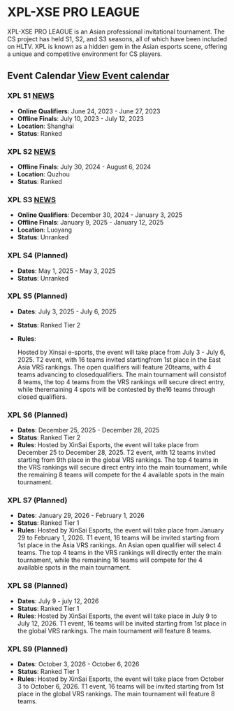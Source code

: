 # XPL-XSE PRO LEAGUE

XPL-XSE PRO LEAGUE is an Asian professional invitational tournament. The CS project has held S1, S2, and S3 seasons, all of which have been included on HLTV. XPL is known as a hidden gem in the Asian esports scene, offering a unique and competitive environment for CS players.

## Event Calendar  [View Event calendar](events.md)


### XPL S1 [NEWS](http://www.xse.asia/index.php?m=home&c=View&a=index&aid=165&admin_id=1)
- **Online Qualifiers**: June 24, 2023 - June 27, 2023
- **Offline Finals**: July 10, 2023 - July 12, 2023
- **Location**: Shanghai
- **Status**: Ranked

### XPL S2 [NEWS](http://www.xse.asia/index.php?m=home&c=View&a=index&aid=166&admin_id=1)
- **Offline Finals**: July 30, 2024 - August 6, 2024
- **Location**: Quzhou
- **Status**: Ranked

### XPL S3 [NEWS](http://www.xse.asia/index.php?m=home&c=View&a=index&aid=167&admin_id=1)
- **Online Qualifiers**: December 30, 2024 - January 3, 2025
- **Offline Finals**: January 9, 2025 - January 12, 2025
- **Location**: Luoyang
- **Status**: Unranked

### XPL S4 (Planned)
- **Dates**: May 1, 2025 - May 3, 2025
- **Status**: Unranked


### XPL S5 (Planned)
- **Dates**: July 3, 2025 - July 6, 2025
- **Status**: Ranked Tier 2
- **Rules**:

  Hosted by Xinsai e-sports, the event will take place from July 3 - July 6, 2025.
  T2 event, with 16 teams invited startingfrom 1st place in the East Asia VRS rankings. 
  The open qualifiers will feature 20teams, with 4 teams advancing to closedqualifiers. 
  The main tournament will consistof 8 teams, 
  the top 4 teams from the VRS rankings will secure direct entry, 
  while theremaining 4 spots will be contested by the16 teams through closed qualifiers.


### XPL S6 (Planned)
- **Dates**: December 25, 2025 - December 28, 2025
- **Status**: Ranked Tier 2
- **Rules**:
  Hosted by XinSai Esports, the event will take place from December 25 to December 28, 2025.
  T2 event, with 12 teams invited starting from 9th place in the global VRS rankings.
  The top 4 teams in the VRS rankings will secure direct entry into the main tournament, while the remaining 8 teams will compete for the 4 available spots in the main tournament.


### XPL S7 (Planned)
- **Dates**: January 29, 2026 - February 1, 2026
- **Status**: Ranked Tier 1
- **Rules**:
  Hosted by XinSai Esports, the event will take place from January 29 to February 1, 2026.
  T1 event, 16 teams will be invited starting from 1st place in the Asia VRS rankings.
  An Asian open qualifier will select 4 teams. The top 4 teams in the VRS rankings will directly enter the main tournament,
  while the remaining 16 teams will compete for the 4 available spots in the main tournament.

### XPL S8 (Planned)
- **Dates**: July 9 - july 12, 2026
- **Status**: Ranked Tier 1
- **Rules**:
  Hosted by XinSai Esports, the event will take place in July 9 to July 12, 2026.
  T1 event, 16 teams will be invited starting from 1st place in the global VRS rankings.
  The main tournament will feature 8 teams.

### XPL S9 (Planned)
- **Dates**: October 3, 2026 - October 6, 2026
- **Status**: Ranked Tier 1
- **Rules**:
  Hosted by XinSai Esports, the event will take place from October 3 to October 6, 2026.
  T1 event, 16 teams will be invited starting from 1st place in the global VRS rankings.
  The main tournament will feature 8 teams.
